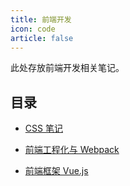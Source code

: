 ```yaml
---
title: 前端开发
icon: code
article: false
---
```


此处存放前端开发相关笔记。

## 目录

- [CSS 笔记](css.md)

- [前端工程化与 Webpack](webpack.md)

- [前端框架 Vue.js](vue.md)
